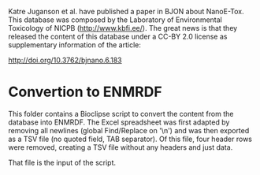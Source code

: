 Katre Juganson et al. have published a paper in BJON about NanoE-Tox. This database
was composed by the Laboratory of Environmental Toxicology of NICPB (http://www.kbfi.ee/).
The great news is that they released the content of this database under a
CC-BY 2.0 license as supplementary information of the article: 

http://doi.org/10.3762/bjnano.6.183

Convertion to ENMRDF
====================

This folder contains a Bioclipse script to convert the content from the database
into ENMRDF. The Excel spreadsheet was first adapted by removing all newlines
(global Find/Replace on '\n') and was then exported as a TSV file (no quoted field,
TAB separator). Of this file, four header rows were removed,
creating a TSV file without any headers and just data.

That file is the input of the script.
